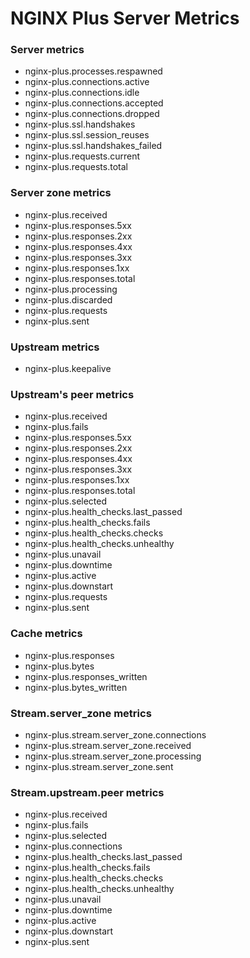 # NGINX Plus Server Metrics

### Server metrics
* nginx-plus.processes.respawned
* nginx-plus.connections.active
* nginx-plus.connections.idle
* nginx-plus.connections.accepted
* nginx-plus.connections.dropped
* nginx-plus.ssl.handshakes
* nginx-plus.ssl.session_reuses
* nginx-plus.ssl.handshakes_failed
* nginx-plus.requests.current
* nginx-plus.requests.total

### Server zone metrics
* nginx-plus.received
* nginx-plus.responses.5xx
* nginx-plus.responses.2xx
* nginx-plus.responses.4xx
* nginx-plus.responses.3xx
* nginx-plus.responses.1xx
* nginx-plus.responses.total
* nginx-plus.processing
* nginx-plus.discarded
* nginx-plus.requests
* nginx-plus.sent

### Upstream metrics
* nginx-plus.keepalive

### Upstream's peer metrics
* nginx-plus.received
* nginx-plus.fails
* nginx-plus.responses.5xx
* nginx-plus.responses.2xx
* nginx-plus.responses.4xx
* nginx-plus.responses.3xx
* nginx-plus.responses.1xx
* nginx-plus.responses.total
* nginx-plus.selected
* nginx-plus.health_checks.last_passed
* nginx-plus.health_checks.fails
* nginx-plus.health_checks.checks
* nginx-plus.health_checks.unhealthy
* nginx-plus.unavail
* nginx-plus.downtime
* nginx-plus.active
* nginx-plus.downstart
* nginx-plus.requests
* nginx-plus.sent

### Cache metrics
* nginx-plus.responses
* nginx-plus.bytes
* nginx-plus.responses_written
* nginx-plus.bytes_written

### Stream.server_zone metrics
* nginx-plus.stream.server_zone.connections
* nginx-plus.stream.server_zone.received
* nginx-plus.stream.server_zone.processing
* nginx-plus.stream.server_zone.sent

### Stream.upstream.peer metrics
* nginx-plus.received
* nginx-plus.fails
* nginx-plus.selected
* nginx-plus.connections
* nginx-plus.health_checks.last_passed
* nginx-plus.health_checks.fails
* nginx-plus.health_checks.checks
* nginx-plus.health_checks.unhealthy
* nginx-plus.unavail
* nginx-plus.downtime
* nginx-plus.active
* nginx-plus.downstart
* nginx-plus.sent
